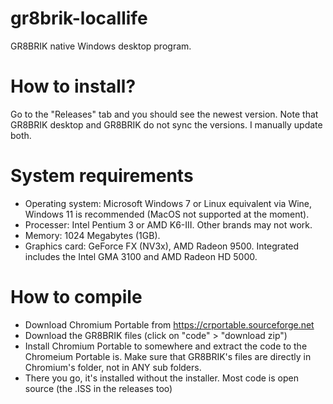 # gr8brik-locallife
GR8BRIK native Windows desktop program.

# How to install?
Go to the "Releases" tab and you should see the newest version. Note that GR8BRIK desktop and GR8BRIK do not sync the versions. I manually update both.

# System requirements
- Operating system: Microsoft Windows 7 or Linux equivalent via Wine, Windows 11 is recommended (MacOS not supported at the moment).
- Processer: Intel Pentium 3 or AMD K6-III. Other brands may not work.
- Memory: 1024 Megabytes (1GB).
- Graphics card: GeForce FX (NV3x), AMD Radeon 9500. Integrated includes the Intel GMA 3100 and AMD Radeon HD 5000.

# How to compile
- Download Chromium Portable from https://crportable.sourceforge.net
- Download the GR8BRIK files (click on "code" > "download zip")
- Install Chromium Portable to somewhere and extract the code to the Chromeium Portable is. Make sure that GR8BRIK's files are directly in Chromium's folder, not in ANY sub folders.
- There you go, it's installed without the installer. Most code is open source (the .ISS in the releases too)

